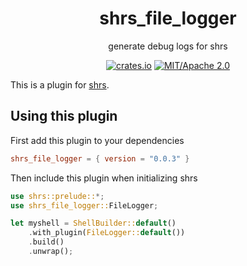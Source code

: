 
<div align="center">

# shrs_file_logger

generate debug logs for shrs

[![crates.io](https://img.shields.io/crates/v/shrs_mux.svg)](https://crates.io/crates/shrs_file_logger)
[![MIT/Apache 2.0](https://img.shields.io/badge/license-MIT%2FApache-blue.svg)](#)

</div>

This is a plugin for [shrs](https://github.com/MrPicklePinosaur/shrs).

## Using this plugin

First add this plugin to your dependencies
```toml
shrs_file_logger = { version = "0.0.3" }
```

Then include this plugin when initializing shrs
```rust
use shrs::prelude::*;
use shrs_file_logger::FileLogger;

let myshell = ShellBuilder::default()
    .with_plugin(FileLogger::default())
    .build()
    .unwrap();

```
